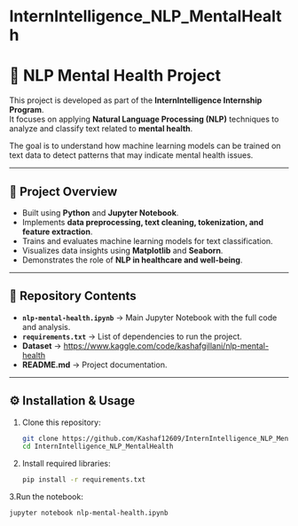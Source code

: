 # InternIntelligence_NLP_MentalHealth
# 🧠 NLP Mental Health Project

This project is developed as part of the **InternIntelligence Internship Program**.  
It focuses on applying **Natural Language Processing (NLP)** techniques to analyze and classify text related to **mental health**.  

The goal is to understand how machine learning models can be trained on text data to detect patterns that may indicate mental health issues.  

---

## 📌 Project Overview
- Built using **Python** and **Jupyter Notebook**.
- Implements **data preprocessing, text cleaning, tokenization, and feature extraction**.
- Trains and evaluates machine learning models for text classification.
- Visualizes data insights using **Matplotlib** and **Seaborn**.
- Demonstrates the role of **NLP in healthcare and well-being**.

---

## 📂 Repository Contents
- **`nlp-mental-health.ipynb`** → Main Jupyter Notebook with the full code and analysis.  
- **`requirements.txt`** → List of dependencies to run the project.  
- **Dataset** → https://www.kaggle.com/code/kashafgillani/nlp-mental-health  
- **README.md** → Project documentation.  

---

## ⚙️ Installation & Usage

1. Clone this repository:
   ```bash
   git clone https://github.com/Kashaf12609/InternIntelligence_NLP_MentalHealth.git
   cd InternIntelligence_NLP_MentalHealth
2. Install required libraries:
   ```bash
   pip install -r requirements.txt
3.Run the notebook:
   ```bash
   jupyter notebook nlp-mental-health.ipynb
